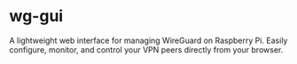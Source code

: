# wg-gui
A lightweight web interface for managing WireGuard on Raspberry Pi. Easily configure, monitor, and control your VPN peers directly from your browser.
